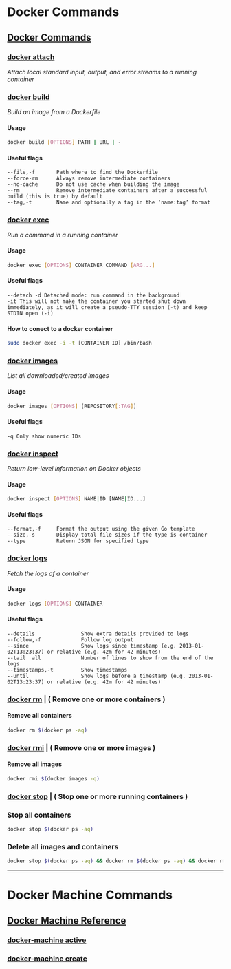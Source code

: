 # Docker Commands
## [Docker Commands](https://docs.docker.com/engine/reference/commandline/docker/#child-commands)

### [docker attach](https://docs.docker.com/engine/reference/commandline/attach/)
*Attach local standard input, output, and error streams to a running container*

### [docker build](https://docs.docker.com/engine/reference/commandline/build/)
*Build an image from a Dockerfile*
#### Usage
```bash
docker build [OPTIONS] PATH | URL | -
```
#### Useful flags
    --file,-f       Path where to find the Dockerfile
    --force-rm      Always remove intermediate containers
    --no-cache      Do not use cache when building the image
    --rm            Remove intermediate containers after a successful build (this is true) by default
    --tag,-t        Name and optionally a tag in the ‘name:tag’ format

### [docker exec](https://docs.docker.com/engine/reference/commandline/exec/)
*Run a command in a running container*
#### Usage
```bash
docker exec [OPTIONS] CONTAINER COMMAND [ARG...]
```
#### Useful flags
    --detach -d Detached mode: run command in the background
    -it This will not make the container you started shut down immediately, as it will create a pseudo-TTY session (-t) and keep STDIN open (-i)
#### How to conect to a docker container
```bash
sudo docker exec -i -t [CONTAINER ID] /bin/bash
```

### [docker images](https://docs.docker.com/engine/reference/commandline/images/)
*List all downloaded/created images*
#### Usage
```bash
docker images [OPTIONS] [REPOSITORY[:TAG]]
```
#### Useful flags
    -q Only show numeric IDs

### [docker inspect](https://docs.docker.com/engine/reference/commandline/inspect/)
*Return low-level information on Docker objects*
#### Usage
```bash
docker inspect [OPTIONS] NAME|ID [NAME|ID...]
```
#### Useful flags
    --format,-f     Format the output using the given Go template
    --size,-s       Display total file sizes if the type is container
    --type          Return JSON for specified type

### [docker logs](https://docs.docker.com/engine/reference/commandline/logs/)
*Fetch the logs of a container*
#### Usage
```bash
docker logs [OPTIONS] CONTAINER
```
#### Useful flags
    --details               Show extra details provided to logs
    --follow,-f             Follow log output
    --since                 Show logs since timestamp (e.g. 2013-01-02T13:23:37) or relative (e.g. 42m for 42 minutes)
    --tail 	all             Number of lines to show from the end of the logs
    --timestamps,-t         Show timestamps
    --until                 Show logs before a timestamp (e.g. 2013-01-02T13:23:37) or relative (e.g. 42m for 42 minutes)
    
### [docker rm](https://docs.docker.com/engine/reference/commandline/rm/) | ( Remove one or more containers )
#### Remove all containers
```bash
docker rm $(docker ps -aq)
```

### [docker rmi](https://docs.docker.com/engine/reference/commandline/rmi/) | ( Remove one or more images )
#### Remove all images
```bash
docker rmi $(docker images -q)
```

### [docker stop](https://docs.docker.com/engine/reference/commandline/stop/) | ( Stop one or more running containers )
### Stop all containers
```bash
docker stop $(docker ps -aq)
```
### Delete all images and containers
```bash
docker stop $(docker ps -aq) && docker rm $(docker ps -aq) && docker rmi $(docker images -q)
```

------------------------------------------------------------------------------------------------------------------------
# Docker Machine Commands
## [Docker Machine Reference](https://docs.docker.com/machine/reference/)

### [docker-machine active](https://docs.docker.com/machine/reference/active/)
### [docker-machine create](https://docs.docker.com/machine/reference/create/)
